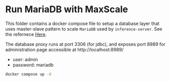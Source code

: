 # Run MariaDB with MaxScale

This folder contains a docker compose file to setup a database layer that uses master-slave pattern to scale `MariaDB` used by `inference-server`. See the refernece [Here](https://mariadb.com/resources/blog/all-about-mariadb-maxscale-database-proxy-for-read-write-splitting/).

The database proxy runs at port 3306 (for jdbc), and exposes port 8989 for administration page accessible at http://localhost:8989/
- user: admin
- password: mariadb

```sh
docker compose up -d
```